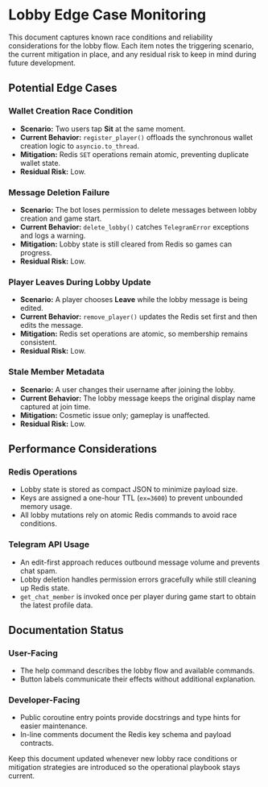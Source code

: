# Lobby Edge Case Monitoring

This document captures known race conditions and reliability considerations for the lobby flow. Each item notes the triggering scenario, the current mitigation in place, and any residual risk to keep in mind during future development.

## Potential Edge Cases

### Wallet Creation Race Condition
- **Scenario:** Two users tap **Sit** at the same moment.
- **Current Behavior:** `register_player()` offloads the synchronous wallet creation logic to `asyncio.to_thread`.
- **Mitigation:** Redis `SET` operations remain atomic, preventing duplicate wallet state.
- **Residual Risk:** Low.

### Message Deletion Failure
- **Scenario:** The bot loses permission to delete messages between lobby creation and game start.
- **Current Behavior:** `delete_lobby()` catches `TelegramError` exceptions and logs a warning.
- **Mitigation:** Lobby state is still cleared from Redis so games can progress.
- **Residual Risk:** Low.

### Player Leaves During Lobby Update
- **Scenario:** A player chooses **Leave** while the lobby message is being edited.
- **Current Behavior:** `remove_player()` updates the Redis set first and then edits the message.
- **Mitigation:** Redis set operations are atomic, so membership remains consistent.
- **Residual Risk:** Low.

### Stale Member Metadata
- **Scenario:** A user changes their username after joining the lobby.
- **Current Behavior:** The lobby message keeps the original display name captured at join time.
- **Mitigation:** Cosmetic issue only; gameplay is unaffected.
- **Residual Risk:** Low.

## Performance Considerations

### Redis Operations
- Lobby state is stored as compact JSON to minimize payload size.
- Keys are assigned a one-hour TTL (`ex=3600`) to prevent unbounded memory usage.
- All lobby mutations rely on atomic Redis commands to avoid race conditions.

### Telegram API Usage
- An edit-first approach reduces outbound message volume and prevents chat spam.
- Lobby deletion handles permission errors gracefully while still cleaning up Redis state.
- `get_chat_member` is invoked once per player during game start to obtain the latest profile data.

## Documentation Status

### User-Facing
- The help command describes the lobby flow and available commands.
- Button labels communicate their effects without additional explanation.

### Developer-Facing
- Public coroutine entry points provide docstrings and type hints for easier maintenance.
- In-line comments document the Redis key schema and payload contracts.

Keep this document updated whenever new lobby race conditions or mitigation strategies are introduced so the operational playbook stays current.
